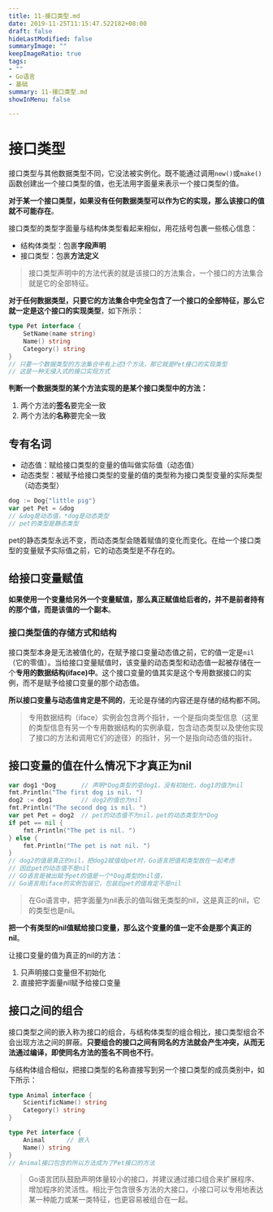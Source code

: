 ```yaml
---
title: 11-接口类型.md
date: 2019-11-25T11:15:47.522182+08:00
draft: false
hideLastModified: false
summaryImage: ""
keepImageRatio: true
tags:
- ""
- Go语言
- 基础
summary: 11-接口类型.md
showInMenu: false

---
```


# 接口类型

接口类型与其他数据类型不同，它没法被实例化。既不能通过调用`new()`或`make()`函数创建出一个接口类型的值，也无法用字面量来表示一个接口类型的值。

**对于某一个接口类型，如果没有任何数据类型可以作为它的实现，那么该接口的值就不可能存在**。

接口类型的类型字面量与结构体类型看起来相似，用花括号包裹一些核心信息：

- 结构体类型：包裹**字段声明**
- 接口类型：包裹**方法定义**

> 接口类型声明中的方法代表的就是该接口的方法集合，一个接口的方法集合就是它的全部特征。

**对于任何数据类型，只要它的方法集合中完全包含了一个接口的全部特征，那么它就一定是这个接口的实现类型**，如下所示：

```go
type Pet interface {
    SetName(name string)
    Name() string
    Category() string
}
// 只要一个数据类型的方法集合中有上述3个方法，那它就是Pet接口的实现类型
// 这是一种无侵入式的接口实现方式
```

**判断一个数据类型的某个方法实现的是某个接口类型中的方法：**

1. 两个方法的**签名**要完全一致
2. 两个方法的**名称**要完全一致

## 专有名词

- 动态值：赋给接口类型的变量的值叫做实际值（动态值）
- 动态类型：被赋予给接口类型的变量的值的类型称为接口类型变量的实际类型（动态类型）

```go
dog := Dog{"little pig"}
var pet Pet = &dog
// &dog是动态值，*dog是动态类型
// pet的类型是静态类型
```

pet的静态类型永远不变，而动态类型会随着赋值的变化而变化。在给一个接口类型的变量赋予实际值之前，它的动态类型是不存在的。

## 给接口变量赋值

**如果使用一个变量给另外一个变量赋值，那么真正赋值给后者的，并不是前者持有的那个值，而是该值的一个副本**。

### 接口类型值的存储方式和结构

接口类型本身是无法被值化的，在赋予接口变量动态值之前，它的值一定是`nil`（它的零值）。当给接口变量赋值时，该变量的动态类型和动态值一起被存储在一个**专用的数据结构(iface)中**。这个接口变量的值其实是这个专用数据接口的实例，而不是赋予给接口变量的那个动态值。

**所以接口变量与动态值肯定是不同的**，无论是存储的内容还是存储的结构都不同。

> 专用数据结构（iface）实例会包含两个指针，一个是指向类型信息（这里的类型信息有另一个专用数据结构的实例承载，包含动态类型以及使他实现了接口的方法和调用它们的途径）的指针，另一个是指向动态值的指针。

## 接口变量的值在什么情况下才真正为nil

```go
var dog1 *Dog       // 声明*Dog类型的变dog1，没有初始化，dog1的值为nil
fmt.Println("The first dog is nil. ")
dog2 := dog1        // dog2的值也为nil
fmt.Println("The second dog is nil. ")
var pet Pet = dog2  // pet的动态值不为nil，pet的动态类型为*Dog
if pet == nil {
    fmt.Println("The pet is nil. ")
} else {
    fmt.Println("The pet is not nil. ")
}
// dog2的值是真正的nil，把dog2赋值给pet时，Go语言把值和类型放在一起考虑
// 因此pet的动态值不是nil
// GO语言是被出赋予pet的值是一个*Dog类型的nil值，
// Go语言用iface的实例包装它，包装后pet的值肯定不是nil
```

> 在Go语言中，把字面量为nil表示的值叫做无类型的nil，这是真正的nil，它的类型也是nil。

**把一个有类型的nil值赋给接口变量，那么这个变量的值一定不会是那个真正的nil**。

让接口变量的值为真正的nil的方法：

1. 只声明接口变量但不初始化
2. 直接把字面量nil赋予给接口变量

## 接口之间的组合

接口类型之间的嵌入称为接口的组合，与结构体类型的组合相比，接口类型组合不会出现方法之间的屏蔽。**只要组合的接口之间有同名的方法就会产生冲突，从而无法通过编译，即使同名方法的签名不同也不行**。

与结构体组合相似，把接口类型的名称直接写到另一个接口类型的成员类别中，如下所示：

```go
type Animal interface {
    ScientificName() string
    Category() string
}

type Pet interface {
    Animal      // 嵌入
    Name() string
}
// Animal接口包含的所以方法成为了Pet接口的方法
```

> Go语言团队鼓励声明体量较小的接口，并建议通过接口组合来扩展程序、增加程序的灵活性。相比于包含很多方法的大接口，小接口可以专用地表达某一种能力或某一类特征，也更容易被组合在一起。
